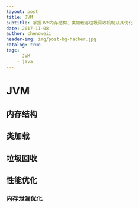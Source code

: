 ```yaml
---
layout: post
title: JVM
subtitle: 掌握JVM内存结构、类加载与垃圾回收机制及其优化
date: 2017-11-08
author: chengweii
header-img: img/post-bg-hacker.jpg
catalog: true
tags:
    - JVM
    - java
---
```


# JVM

## 内存结构

## 类加载

## 垃圾回收

## 性能优化
### 内存泄漏优化